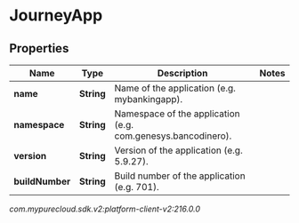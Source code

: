 # JourneyApp


## Properties

| Name | Type | Description | Notes |
| ------------ | ------------- | ------------- | ------------- |
| **name** | **String** | Name of the application (e.g. mybankingapp). |  |
| **namespace** | **String** | Namespace of the application (e.g. com.genesys.bancodinero). |  |
| **version** | **String** | Version of the application (e.g. 5.9.27). |  |
| **buildNumber** | **String** | Build number of the application (e.g. 701). |  |




_com.mypurecloud.sdk.v2:platform-client-v2:216.0.0_
